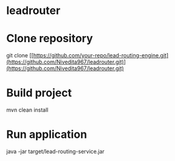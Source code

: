 # leadrouter

# Clone repository
git clone [[https://github.com/your-repo/lead-routing-engine.git](https://github.com/Nivedita967/leadrouter.git)](https://github.com/Nivedita967/leadrouter.git)

# Build project
mvn clean install

# Run application
java -jar target/lead-routing-service.jar
